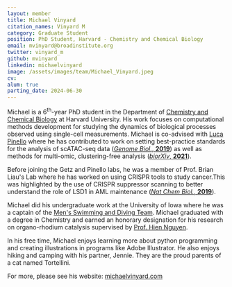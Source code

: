 ```yaml
---
layout: member
title: Michael Vinyard
citation_names: Vinyard M
category: Graduate Student
position: PhD Student, Harvard - Chemistry and Chemical Biology
email: mvinyard@broadinstitute.org
twitter: vinyard_m
github: mvinyard
linkedin: michaelvinyard
image: /assets/images/team/Michael_Vinyard.jpeg
cv: 
alum: true
parting_date: 2024-06-30
---
```


Michael is a 6<sup>th</sup>-year PhD student in the Department of [Chemistry and Chemical Biology](https://chemistry.harvard.edu/) at Harvard University. His work focuses on computational methods development for studying the dynamics of biological processes observed using single-cell measurements. Michael is co-advised with [Luca Pinello](https://main.pinellolab.partners.org/) where he has contributed to work on setting best-practice standards for the analysis of scATAC-seq data ([*Genome Biol.*, **2019**](https://genomebiology.biomedcentral.com/articles/10.1186/s13059-019-1854-5)) as well as methods for multi-omic, clustering-free analysis ([*biorXiv*, **2021**](https://www.biorxiv.org/content/10.1101/2021.10.17.464750v1)). 


Before joining the Getz and Pinello labs, he was a member of Prof. Brian Liau's Lab where he has worked on using CRISPR tools to study cancer.This was highlighted by the use of CRISPR suppressor scanning to better understand the role of LSD1 in AML maintenance ([*Nat Chem Biol.*, **2019**](https://www.nature.com/articles/s41589-019-0263-0)). 

Michael did his undergraduate work at the University of Iowa where he was a captain of the [Men's Swimming and Diving Team](https://hawkeyesports.com/sports/mswim/). Michael graduated with a degree in Chemistry and earned an honorary designation for his research on organo-rhodium catalysis supervised by [Prof. Hien Nguyen](https://s.wayne.edu/nguyengroup). 

In his free time, Michael enjoys learning more about python programming and creating illustrations in programs like Adobe Illustrator. He also enjoys hiking and camping with his partner, Jennie. They are the proud parents of a cat named Tortellini.

For more, please see his website: [michaelvinyard.com](https://www.michaelvinyard.com/)
